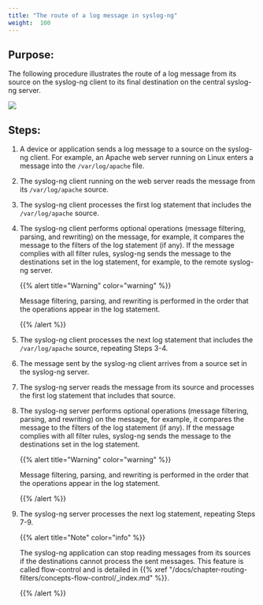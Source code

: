```yaml
---
title: "The route of a log message in syslog-ng"
weight:  100
---
```

<!-- DISCLAIMER: This file is based on the syslog-ng Open Source Edition documentation https://github.com/balabit/syslog-ng-ose-guides/commit/2f4a52ee61d1ea9ad27cb4f3168b95408fddfdf2 and is used under the terms of The syslog-ng Open Source Edition Documentation License. The file has been modified by Axoflow. -->


## Purpose:

The following procedure illustrates the route of a log message from its source on the syslog-ng client to its final destination on the central syslog-ng server.

![](../Images/Figures/fig-syslog-ng-logging-01.png)



## Steps:

1.  A device or application sends a log message to a source on the syslog-ng client. For example, an Apache web server running on Linux enters a message into the `/var/log/apache` file.

2.  The syslog-ng client running on the web server reads the message from its `/var/log/apache` source.

3.  The syslog-ng client processes the first log statement that includes the `/var/log/apache` source.

4.  The syslog-ng client performs optional operations (message filtering, parsing, and rewriting) on the message, for example, it compares the message to the filters of the log statement (if any). If the message complies with all filter rules, syslog-ng sends the message to the destinations set in the log statement, for example, to the remote syslog-ng server.
    
    {{% alert title="Warning" color="warning" %}}
    
    Message filtering, parsing, and rewriting is performed in the order that the operations appear in the log statement.
    
    {{% /alert %}}

5.  The syslog-ng client processes the next log statement that includes the `/var/log/apache` source, repeating Steps 3-4.

6.  The message sent by the syslog-ng client arrives from a source set in the syslog-ng server.

7.  The syslog-ng server reads the message from its source and processes the first log statement that includes that source.

8.  The syslog-ng server performs optional operations (message filtering, parsing, and rewriting) on the message, for example, it compares the message to the filters of the log statement (if any). If the message complies with all filter rules, syslog-ng sends the message to the destinations set in the log statement.
    
    {{% alert title="Warning" color="warning" %}}
    
    Message filtering, parsing, and rewriting is performed in the order that the operations appear in the log statement.
    
    {{% /alert %}}

9.  The syslog-ng server processes the next log statement, repeating Steps 7-9.
    
    {{% alert title="Note" color="info" %}}
    
    The syslog-ng application can stop reading messages from its sources if the destinations cannot process the sent messages. This feature is called flow-control and is detailed in {{% xref "/docs/chapter-routing-filters/concepts-flow-control/_index.md" %}}.
    
    {{% /alert %}}


